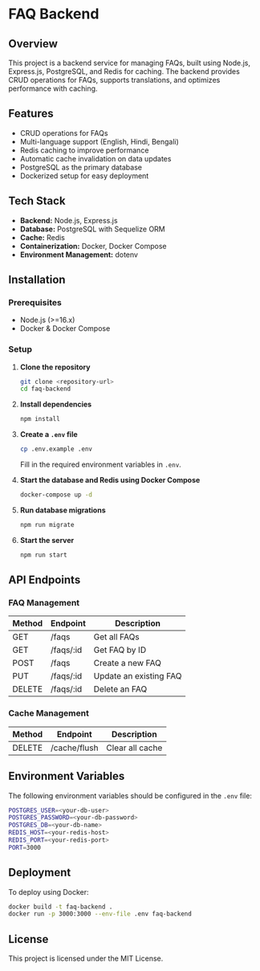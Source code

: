 # FAQ Backend

## Overview
This project is a backend service for managing FAQs, built using Node.js, Express.js, PostgreSQL, and Redis for caching. The backend provides CRUD operations for FAQs, supports translations, and optimizes performance with caching.

## Features
- CRUD operations for FAQs
- Multi-language support (English, Hindi, Bengali)
- Redis caching to improve performance
- Automatic cache invalidation on data updates
- PostgreSQL as the primary database
- Dockerized setup for easy deployment

## Tech Stack
- **Backend:** Node.js, Express.js
- **Database:** PostgreSQL with Sequelize ORM
- **Cache:** Redis
- **Containerization:** Docker, Docker Compose
- **Environment Management:** dotenv

## Installation

### Prerequisites
- Node.js (>=16.x)
- Docker & Docker Compose

### Setup
1. **Clone the repository**
   ```sh
   git clone <repository-url>
   cd faq-backend
   ```

2. **Install dependencies**
   ```sh
   npm install
   ```

3. **Create a `.env` file**
   ```sh
   cp .env.example .env
   ```
   Fill in the required environment variables in `.env`.

4. **Start the database and Redis using Docker Compose**
   ```sh
   docker-compose up -d
   ```

5. **Run database migrations**
   ```sh
   npm run migrate
   ```

6. **Start the server**
   ```sh
   npm run start
   ```

## API Endpoints

### **FAQ Management**
| Method | Endpoint        | Description              |
|--------|---------------|--------------------------|
| GET    | /faqs         | Get all FAQs            |
| GET    | /faqs/:id     | Get FAQ by ID           |
| POST   | /faqs         | Create a new FAQ        |
| PUT    | /faqs/:id     | Update an existing FAQ  |
| DELETE | /faqs/:id     | Delete an FAQ           |

### **Cache Management**
| Method | Endpoint        | Description              |
|--------|---------------|--------------------------|
| DELETE | /cache/flush  | Clear all cache         |

## Environment Variables
The following environment variables should be configured in the `.env` file:

```sh
POSTGRES_USER=<your-db-user>
POSTGRES_PASSWORD=<your-db-password>
POSTGRES_DB=<your-db-name>
REDIS_HOST=<your-redis-host>
REDIS_PORT=<your-redis-port>
PORT=3000
```

## Deployment
To deploy using Docker:
```sh
docker build -t faq-backend .
docker run -p 3000:3000 --env-file .env faq-backend
```

## License
This project is licensed under the MIT License.

